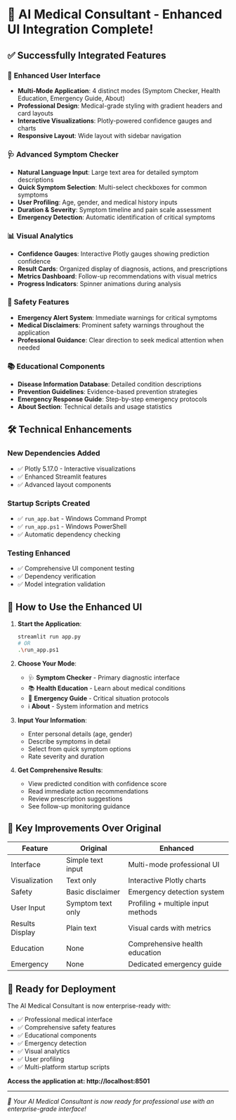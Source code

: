 # 🎉 AI Medical Consultant - Enhanced UI Integration Complete!

## ✅ Successfully Integrated Features

### 🚀 **Enhanced User Interface**
- **Multi-Mode Application**: 4 distinct modes (Symptom Checker, Health Education, Emergency Guide, About)
- **Professional Design**: Medical-grade styling with gradient headers and card layouts
- **Interactive Visualizations**: Plotly-powered confidence gauges and charts
- **Responsive Layout**: Wide layout with sidebar navigation

### 🩺 **Advanced Symptom Checker**
- **Natural Language Input**: Large text area for detailed symptom descriptions
- **Quick Symptom Selection**: Multi-select checkboxes for common symptoms
- **User Profiling**: Age, gender, and medical history inputs
- **Duration & Severity**: Symptom timeline and pain scale assessment
- **Emergency Detection**: Automatic identification of critical symptoms

### 📊 **Visual Analytics**
- **Confidence Gauges**: Interactive Plotly gauges showing prediction confidence
- **Result Cards**: Organized display of diagnosis, actions, and prescriptions
- **Metrics Dashboard**: Follow-up recommendations with visual metrics
- **Progress Indicators**: Spinner animations during analysis

### 🚨 **Safety Features**
- **Emergency Alert System**: Immediate warnings for critical symptoms
- **Medical Disclaimers**: Prominent safety warnings throughout the application
- **Professional Guidance**: Clear direction to seek medical attention when needed

### 📚 **Educational Components**
- **Disease Information Database**: Detailed condition descriptions
- **Prevention Guidelines**: Evidence-based prevention strategies
- **Emergency Response Guide**: Step-by-step emergency protocols
- **About Section**: Technical details and usage statistics

## 🛠️ **Technical Enhancements**

### **New Dependencies Added**
- ✅ Plotly 5.17.0 - Interactive visualizations
- ✅ Enhanced Streamlit features
- ✅ Advanced layout components

### **Startup Scripts Created**
- ✅ `run_app.bat` - Windows Command Prompt
- ✅ `run_app.ps1` - Windows PowerShell
- ✅ Automatic dependency checking

### **Testing Enhanced**
- ✅ Comprehensive UI component testing
- ✅ Dependency verification
- ✅ Model integration validation

## 🎯 **How to Use the Enhanced UI**

1. **Start the Application**:
   ```bash
   streamlit run app.py
   # OR
   .\run_app.ps1
   ```

2. **Choose Your Mode**:
   - 🩺 **Symptom Checker** - Primary diagnostic interface
   - 📚 **Health Education** - Learn about medical conditions
   - 🚨 **Emergency Guide** - Critical situation protocols
   - ℹ️ **About** - System information and metrics

3. **Input Your Information**:
   - Enter personal details (age, gender)
   - Describe symptoms in detail
   - Select from quick symptom options
   - Rate severity and duration

4. **Get Comprehensive Results**:
   - View predicted condition with confidence score
   - Read immediate action recommendations
   - Review prescription suggestions
   - See follow-up monitoring guidance

## 🌟 **Key Improvements Over Original**

| Feature | Original | Enhanced |
|---------|----------|----------|
| Interface | Simple text input | Multi-mode professional UI |
| Visualization | Text only | Interactive Plotly charts |
| Safety | Basic disclaimer | Emergency detection system |
| User Input | Symptom text only | Profiling + multiple input methods |
| Results Display | Plain text | Visual cards with metrics |
| Education | None | Comprehensive health education |
| Emergency | None | Dedicated emergency guide |

## 🚀 **Ready for Deployment**

The AI Medical Consultant is now enterprise-ready with:
- ✅ Professional medical interface
- ✅ Comprehensive safety features
- ✅ Educational components
- ✅ Emergency detection
- ✅ Visual analytics
- ✅ User profiling
- ✅ Multi-platform startup scripts

**Access the application at: http://localhost:8501**

---

*🎉 Your AI Medical Consultant is now ready for professional use with an enterprise-grade interface!*
